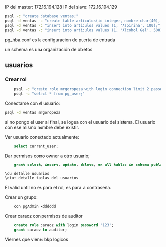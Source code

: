 IP del master: 172.16.194.128
IP del slave: 172.16.194.129


```bash
psql -c "create database ventas;"
psql -d ventas -c "create table articulos(id integer, nombre char(40), stock float);"
psql -d ventas -c "insert into articulos values (1, 'Aspirina', 100);"
psql -d ventas -c "insert into articulos values (1, 'Alcohol Gel', 500);"
```

pg_hba.conf es la configuracion de puerta de entrada

un schema es una organización de objetos

## usuarios
### Crear rol
```bash
	psql -c "create role mrgoropeza with login connection limit 2 password '123';"
	psql -c "select * from pg_user;"
```

Conectarse con el usuario:
```bash
psql -d ventas mrgoropeza
```
si no pongo el user al final, se logea con el usuario del sistema. El usuario con ese mismo nombre debe existir.


Ver usuario conectado actualmente:
```sql
	select current_user;
```


Dar permisos como owner a otro usuario;
```sql
	grant select, insert, update, delete, on all tables in schema public to mrgoropeza
```

```sql
\du detalle usuarios
\dtu+ detalle tablas del usuarios
```

El valid until no es para el rol, es para la contraseña.


Crear un grupo:
```sql
	con pgAdmin xdddddd
```

Crear caraoz con permisos de auditor:
```sql
	create role caraoz with login password '123';
	grant caraoz to auditor;
```



Viernes que viene: bkp logicos
